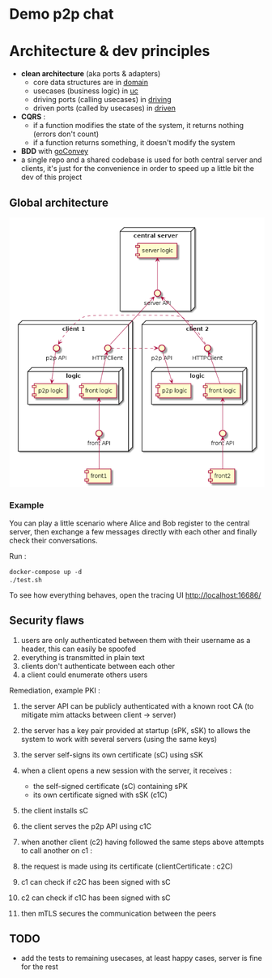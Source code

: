 # Demo p2p chat

# Architecture & dev principles
- __clean architecture__ (aka ports & adapters)
    - core data structures are in [domain](./backend/domain/)
    - usecases (business logic) in [uc](./backend/uc/)
    - driving ports (calling usecases) in [driving](./backend/driving/)
    - driven ports (called by usecases) in [driven](./backend/driven/)
- __CQRS__ :
  - if a function modifies the state of the system, it returns nothing (errors don't count)
  - if a function returns something, it doesn't modify the system
- __BDD__ with [goConvey](http://goconvey.co/)
- a single repo and a shared codebase is used for both central server and clients, it's just for the convenience in order to speed up a little bit the dev of this project

## Global architecture
![architecture](./img/archi.png)


### Example 

You can play a little scenario where Alice and Bob register to the central server, then exchange a few messages directly 
with each other and finally check their conversations.

Run :
```$xslt
docker-compose up -d
./test.sh
```

To see how everything behaves, open the tracing UI [http://localhost:16686/](http://localhost:16686/)

## Security flaws
1. users are only authenticated between them with their username as a header, this can easily be spoofed
1. everything is transmitted in plain text
1. clients don't authenticate between each other
1. a client could enumerate others users

Remediation, example PKI :
1. the server API can be publicly authenticated with a known root CA (to mitigate mim attacks between client -> server)
1. the server has a key pair provided at startup (sPK, sSK) to allows the system to work with several servers (using the same keys)
1. the server self-signs its own certificate (sC) using sSK
1. when a client opens a new session with the server, it receives : 
    - the self-signed certificate (sC) containing sPK 
    - its own certificate signed with sSK (c1C)
1. the client installs sC
1. the client serves the p2p API using c1C

1. when another client (c2) having followed the same steps above attempts to call another on c1 :
1. the request is made using its certificate (clientCertificate : c2C)
1. c1 can check if c2C has been signed with sC
1. c2 can check if c1C has been signed with sC
1. then mTLS secures the communication between the peers

## TODO
- add the tests to remaining usecases, at least happy cases, server is fine for the rest
